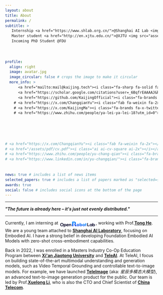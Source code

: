 ```yaml
---
layout: about
title: About
permalink: /
subtitle: >
   Internship <a href="https://www.shlab.org.cn/">@Shanghai AI Lab <img src="assets/img/ailab.png" alt="logo of shailab" style="display:inline; width:30px; height:20px;"></a>, <br>
   Master student <a href="http://en.xjtu.edu.cn/">@XJTU <img src="assets/img/a4-2xbred.png" alt="logo of xjtu" style="display:inline; width:70px; height:20px;"></a> & <a href="https://ai.teleagi.cn/modelExperienceCenter">@TeleAI <img src="assets/img/teleai.png" alt="logo of TeleAI" style="display:inline; width:20px; height:20px;"></a>, <br>
   Incoming PhD Student @FDU



profile:
  align: right
  image: avatar.jpg
  image_circular: false # crops the image to make it circular
  more_info: >
      <a href="mailto:mail@kaijing.tech"><i class="fa-sharp fa-solid fa-at fa-2x"></i></a>
      <a href="https://scholar.google.com/citations?user=_6BqfrEAAAAJ&hl=en"><i class="fa-brands fa-google fa-2x"></i></a> 
      <a href="https://github.com/KaijingOfficial"><i class="fa-brands fa-github fa-2x"></i></a>
    # <a href="https://x.com/ChangqianYu"><i class="fab fa-weixin fa-2x"></i></a>
    # <a href="https://x.com/KaijingMa"><i class="fa-brands fa-x-twitter fa-2x"></i></a>
    # <a href="https://www.zhihu.com/people/ya-lei-ya-lei-18?utm_id=0"><i class="fa-brands fa-zhihu fa-2x"></i></a>

      
      


# <a href="https://x.com/ChangqianYu"><i class="fab fa-weixin fa-2x"></i></a>
# <a href="/assets/pdf/cv.pdf"><i class="ai ai-cv-square ai-2x"></i></a>   
# <a href="https://www.zhihu.com/people/yu-chang-qian"><i class="fa-brands fa-zhihu fa-2x"></i></a>
# <a href="https://www.linkedin.com/in/yu-changqian/"><i class="fa-brands fa-linkedin fa-2x"></i></a>
      

news: true # includes a list of news items
selected_papers: true # includes a list of papers marked as "selected={true}"
awards: true
social: false # includes social icons at the bottom of the page
---
```


---

**_"The future is already here – it's just not evenly distributed."_**  

---
<!-- <blockquote>“The future is already here – it's just not evenly distributed.” ― William Gibson</blockquote> -->
Currently, I am interning at <a href="https://openrobotlab.org.cn/"><img src="assets/img/robot_log_dark.png" alt="logo of robotlab" style="display:inline; width:120px; height:25px; vertical-align: top;"></a>, working with Prof.**[Tong He](https://tonghe90.github.io/)**. We are a young team attached to **[Shanghai AI Laboratory](https://www.shlab.org.cn/)**, focusing on Embodied AI. I have a strong belief in developing Foundation Embodied AI Models with zero-shot cross-embodiment capabilities.

Back in 2022, I was enrolled in a Masters Industry Co-Op Education Program between **[Xi'an Jiaotong University](https://www.xjtu.edu.cn)** and **[TeleAI](https://ai.teleagi.cn/modelExperienceCenter)**. At TeleAI, I focus on building state-of-the-art multimodal understanding and generation models, such as Video Temporal Grounding and controllable text-to-image models. For example, we have launched **[TeleImage](https://ai.teleagi.cn/teleImage/#/home)** (aka: *星辰多模态大模型*), an advanced text-to-image generation product for the public. Our team is led by Prof.**[Xuelong Li](https://scholar.google.com/citations?user=ahUibskAAAAJ&hl=en)**, who is also the CTO and Chief Scientist of **[China Telecom](https://www.chinatelecomglobal.com/)**.




